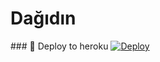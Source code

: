# Dağıdın 
### 🚀 Deploy to heroku 
 [![Deploy](https://www.herokucdn.com/deploy/button.svg)](https://heroku.com/deploy?template=https://github.com/Kuliyef/Kuliyef77-)

